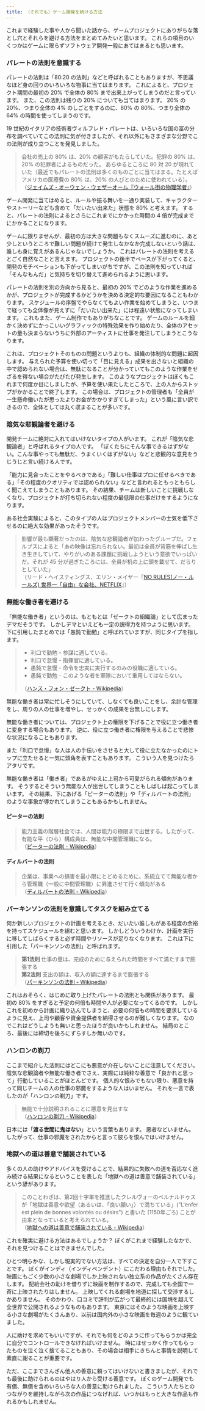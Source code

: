 ```yaml
---
title: （それでも）ゲーム開発を続ける方法
---
```


これまで経験した事や人から聞いた話から、ゲームプロジェクトにありがちな落とし穴とそれらを避ける方法をまとめてみたいと思います。
これらの項目のいくつかはゲームに限らずソフトウェア開発一般にあてはまるとも思います。

### パレートの法則を意識する

パレートの法則は「80:20 の法則」などと呼ばれることもありますが、不思議なほど身の回りのいろいろな物事に当てはまります。
これによると、プロジェクト期間の最初の 20% で全体の 80% まで出来上がってしまうのだと言っています。
また、この法則は残りの 20% についても当てはまります。
20% の 20%、つまり全体の 4% のしごとをするのに、80% の 80%、つまり全体の 64% の時間を使ってしまうのです。

19 世紀のイタリアの技術者ヴィルフレド・パレートは、いろいろな国の富の分布を調べていてこの法則に気が付きましたが、それ以外にもさまざまな分野でこの法則が成り立つことを発見しました。

> 会社の売上の 80% は、20% の顧客がもたらしていた。犯罪の 80% は、20% の犯罪者によるものだった。
> あらゆるところに 80 対 20 が現れていた（最近でもパレートの法則は多くのものごとに当てはまる。たとえばアメリカの医療費の 80% は、20% の人びとのために使われている）。   
> （[ジェイムズ・オーウェン・ウェザーオール『ウォール街の物理学者』](https://amzn.to/47GJzjP)）

ゲーム開発に当てはめると、ルールや振る舞いを一通り実装して、キャラクターやストーリーなども含めて「だいたい出来た」状態を 80% と考えます。
すると、パレートの法則によるとさらにこれまでにかかった時間の 4 倍が完成までにかかることになります。

ゲームに限りませんが、最初の方は大きな問題もなくスムーズに進むのに、あと少しというところで難しい問題が続けて発生しなかなか完成しないという話は、誰しも身に覚えがあるんじゃないでしょうか。
これはパレートの法則を考えるとごく自然なことと言えます。
プロジェクトの後半でペースが下がってくると、開発のモチベーションも下がってしまいがちですが、この法則を知っていれば「そんなもんだ」と気持ちを切り替えて進められるように思います。

パレートの法則を別の方向から見ると、最初の 20% でどのような作業を進めるかが、プロジェクトが完成するかどうかを決める決定的な要因になることもわかります。
スケジュールの序盤でやらなくてもよい作業を始めてしまうと、いつまで経っても全体像が見えずに「だいたい出来た」には程遠い状態になってしまいます。
これもまた、ゲーム制作でもありがちなことです。
ゲームのルールを細かく決めずにかっこいいグラフィックの特殊効果を作り始めたり、全体のアセットの量も決まらないうちに外部のアーティストに仕事を発注してしまうとこうなります。

これは、プロジェクトそのものの問題というよりも、組織の体制的な問題に起因します。
与えられた予算を使い切って「目に見える」成果を出さないと組織の中で認められない場合は、無駄になることが分かっていてもこのような作業をせざるを得ない場合がたびたび発生します。
このようなプロジェクトはぼくもこれまで何度か目にしましたが、予算を使い果たしたところで、上の人からストップがかかることで終了します。
この場合は、プロジェクトの管理者も「全員が一生懸命働いたが思ったよりお金がかかりすぎてしまった」という風に言い訳できるので、全体としては丸く収まることが多いです。

### 陰気な悲観論者を避ける

開発チームに絶対に入れてはいけないタイプの人がいます。
これが「陰気な悲観論者」と呼ばれるタイプの人です。
「ぼくたちにそんな事できるはずがない。こんな事やっても無駄だ、うまくいくはずがない」などと悲観的な意見をうじうじと言い続ける人です。

「能力に見合ったことをやるべきである」「難しい仕事はプロに任せるべきである」「その程度のクオリティでは認められない」などと言われるともっともらしく聞こえてしまうこともあります。
その結果、チームは新しいことに挑戦しなくなり、プロジェクトが打ち切られない程度の最低限の仕事だけをするようになります。

ある社会実験によると、このタイプの人はプロジェクトメンバーの士気を低下させるのに絶大な効果があったそうです。

> 影響が最も顕著だったのは、陰気な悲観論者が加わったグループだ。フェルプスによると「あの映像は忘れられない。最初は全員が背筋を伸ばし生き生きしていて、やりがいのある課題に挑戦しようという意欲でいっぱいだ。それが 45 分が過ぎたころには、全員が机の上に頭を載せて、だらりとしていた」  
> （リード・ヘイスティングス、エリン・メイヤー『[NO RULES(ノー・ルールズ) 世界一「自由」な会社、NETFLIX](https://amzn.to/3VojhxZ)』）

### 無能な働き者を避ける

「無能な働き者」というのは、もともとは「ゼークトの組織論」として広まったデマだそうです。
しかしデマといえども一定の説得力を持つように思います。
下に引用したまとめでは「愚鈍で勤勉」と呼ばれていますが、同じタイプを指します。

> - 利口で勤勉 - 参謀に適している。
> - 利口で怠慢 - 指揮官に適している。
> - 愚鈍で怠慢 - 命令を忠実に実行するのみの役職に適している。
> - 愚鈍で勤勉 - このような者を軍隊において重用してはならない。
>
> （[ハンス・フォン・ゼークト - Wikipedia](https://ja.wikipedia.org/wiki/%E3%83%8F%E3%83%B3%E3%82%B9%E3%83%BB%E3%83%95%E3%82%A9%E3%83%B3%E3%83%BB%E3%82%BC%E3%83%BC%E3%82%AF%E3%83%88)）

無能な働き者は常に忙しそうにしていて、しなくても良いことをし、余計な管理をし、周りの人の仕事を増やし、せっかくの成果を台無しにします。

無能な働き者については、プロジェクト上の権限を下げることで役に立つ働き者に変身する場合もあります。
逆に、役に立つ働き者に権限を与えることで悲惨な状況になることもあります。

また「利口で怠慢」な人は人の手伝いをさせると大して役に立たなかったのにトップに立たせると一気に頭角を表すこともあります。
こういう人を見つけたらアタリです。

無能な働き者は「働き者」であるがゆえに上司から可愛がられる傾向があります。
そうするとそういう無能な人が出世してしまうこともしばしば起こってしまいます。
その結果、下にあげる「ピーターの法則」や「ディルバートの法則」のような事象が導かれてしまうこともあるかもしれません。


#### ピーターの法則

> 能力主義の階層社会では、人間は能力の極限まで出世する。したがって、有能な平（ひら）構成員は、無能な中間管理職になる。  
> （[ピーターの法則 - Wikipedia](https://ja.wikipedia.org/wiki/%E3%83%94%E3%83%BC%E3%82%BF%E3%83%BC%E3%81%AE%E6%B3%95%E5%89%87)）


#### ディルバートの法則

> 企業は、事業への損害を最小限にとどめるために、系統立てて無能な者から管理職（一般に中間管理職）に昇進させて行く傾向がある  
> （[ディルバートの法則 - Wikipedia](https://ja.wikipedia.org/wiki/%E3%83%87%E3%82%A3%E3%83%AB%E3%83%90%E3%83%BC%E3%83%88%E3%81%AE%E6%B3%95%E5%89%87)）




### パーキンソンの法則を意識してタスクを組み立てる

何か新しいプロジェクトの計画を考えるとき、だいたい誰しもがある程度の余裕を持ってスケジュールを組むと思います。
しかしどういうわけか、計画を実行に移してしばらくすると必ず時間やリソースが足りなくなります。
これは下に引用した「パーキンソンの法則」と呼ばれます。

> **第1法則**
> 仕事の量は、完成のために与えられた時間をすべて満たすまで膨張する  
> **第2法則**
> 支出の額は、収入の額に達するまで膨張する  
> （[パーキンソンの法則 - Wikipedia](https://ja.wikipedia.org/wiki/%E3%83%91%E3%83%BC%E3%82%AD%E3%83%B3%E3%82%BD%E3%83%B3%E3%81%AE%E6%B3%95%E5%89%87)）

これはおそらく、はじめに取り上げたパレートの法則とも関係があります。
最初の 80% をすぎると予定の何倍も時間や人が必要になってくるのです。
しかしこれを初めから計画に織り込んでしまうと、必要の何倍もの時間を要求しているように見え、上司や顧客や資金提供者を納得させるのが難しくなります。
なのでこれはどうしようも無いと思ったほうが良いかもしれません。
結局のところ、最後には締切を後ろにずらすしか無いのです。

### ハンロンの剃刀

ここまで紹介した法則にはどこにも悪意が介在しないことに注意してください。
陰気な悲観論者や無能な働き者でさえ、実際には純粋な善意で「良かれと思って」行動していることがほとんどです。
個人的な恨みでもない限り、悪意を持って同じチームの人の仕事の邪魔をするような人はいません。
それを一言で表したのが「ハンロンの剃刀」です。

> 無能で十分説明されることに悪意を見出すな  
> （[ハンロンの剃刀 - Wikipedia](https://ja.wikipedia.org/wiki/%E3%83%8F%E3%83%B3%E3%83%AD%E3%83%B3%E3%81%AE%E5%89%83%E5%88%80)）

日本には「**渡る世間に鬼はない**」という言葉もあります。
悪者などいません。
したがって、仕事の邪魔をされたからと言って彼らを恨んではいけません。

### 地獄への道は善意で舗装されている

多くの人の助けやアドバイスを受けることで、結果的に失敗への道を否応なく進み続ける結果になるということを表した「地獄への道は善意で舗装されている」という諺があります。

> このことわざは、第2回十字軍を推進したクレルヴォーのベルナルドゥスが「地獄は善意や欲望（あるいは、「良い願い」）で満ちている」("L'enfer est plein de bonnes volontés ou désirs") と書いた (1150年ごろ) ことが由来となっていると考えられている。  
> （[地獄への道は善意で舗装されている - Wikipedia](https://ja.wikipedia.org/wiki/%E5%9C%B0%E7%8D%84%E3%81%B8%E3%81%AE%E9%81%93%E3%81%AF%E5%96%84%E6%84%8F%E3%81%A7%E8%88%97%E8%A3%85%E3%81%95%E3%82%8C%E3%81%A6%E3%81%84%E3%82%8B)）

これを確実に避ける方法はあるでしょうか？
ぼくがこれまで経験したなかで、それを見つけることはできませんでした。

ひとつ明らかな、しかし現実的でない方法は、すべての決定を自分一人で下すことです。
ぼくがインディ（インディペンデント）にこだわる理由もそれでした。
映画にもごく少数の小さな劇場でしか上映されない独立系の作品がたくさん存在します。
配給会社の助けを借りずに映画を制作するので、完成しても全国で一斉に上映されたりはしません。
上映してくれる劇場を地道に探して交渉するしかありません。
そのかわり、口コミで評判が広がって最終的には国境を越えて全世界で公開されるようなものもあります。
東京にはそのような映画を上映する小さな劇場がたくさんあり、以前は国内外の小さな映画を毎週のように観ていました。

人に助けを求めてもいいですが、それでも何をどのように作ってもらうかは完全に自分でコントロールできなければいけません。
時にはせっかく作ってもらったものを泣く泣く捨てることもあり、その場合は相手にきちんと事情を説明して素直に謝ることが重要です。

ただ、ここまでさんざん他人の善意に頼ってはいけないと書きましたが、それでも最後に助けられるのはやはり人から受ける善意です。
ぼくのゲーム開発でも有償、無償を含めいろいろな人の善意に助けられました。
こういう人たちとのつながりを維持しながら次の作品につなげれば、いつかはもっと大きな作品も作れるかもしれません。
